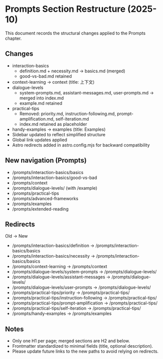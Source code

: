 # Prompts Section Restructure (2025-10)

This document records the structural changes applied to the Prompts chapter.

## Changes

- interaction-basics
  - definition.md + necessity.md → basics.md (merged)
  - good-vs-bad.md retained
- context-learning → context (title: 上下文)
- dialogue-levels
  - system-prompts.md, assistant-messages.md, user-prompts.md → merged into index.md
  - example.md retained
- practical-tips
  - Removed: priority.md, instruction-following.md, prompt-amplification.md, self-iteration.md
  - index.md retained as placeholder
- handy-examples → examples (title: Examples)
- Sidebar updated to reflect simplified structure
- Global link updates applied
- Astro redirects added in astro.config.mjs for backward compatibility

## New navigation (Prompts)

- /prompts/interaction-basics/basics
- /prompts/interaction-basics/good-vs-bad
- /prompts/context
- /prompts/dialogue-levels/ (with /example)
- /prompts/practical-tips
- /prompts/advanced-frameworks
- /prompts/examples
- /prompts/extended-reading

## Redirects

Old → New

- /prompts/interaction-basics/definition → /prompts/interaction-basics/basics
- /prompts/interaction-basics/necessity → /prompts/interaction-basics/basics
- /prompts/context-learning → /prompts/context
- /prompts/dialogue-levels/system-prompts → /prompts/dialogue-levels/
- /prompts/dialogue-levels/assistant-messages → /prompts/dialogue-levels/
- /prompts/dialogue-levels/user-prompts → /prompts/dialogue-levels/
- /prompts/practical-tips/priority → /prompts/practical-tips/
- /prompts/practical-tips/instruction-following → /prompts/practical-tips/
- /prompts/practical-tips/prompt-amplification → /prompts/practical-tips/
- /prompts/practical-tips/self-iteration → /prompts/practical-tips/
- /prompts/handy-examples → /prompts/examples

## Notes

- Only one H1 per page; merged sections are H2 and below.
- Frontmatter standardized to minimal fields (title, optional description).
- Please update future links to the new paths to avoid relying on redirects.
